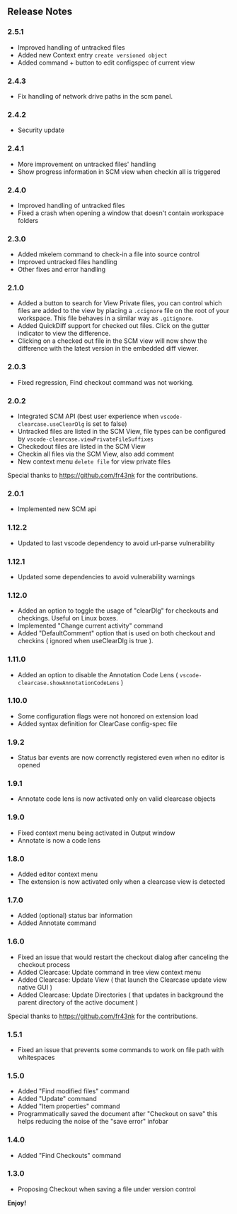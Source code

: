 ## Release Notes

### 2.5.1
* Improved handling of untracked files
* Added new Context entry `create versioned object`
* Added command + button to edit configspec of current view

### 2.4.3
* Fix handling of network drive paths in the scm panel.

### 2.4.2
* Security update

### 2.4.1
* More improvement on untracked files' handling
* Show progress information in SCM view when checkin all is triggered

### 2.4.0
* Improved handling of untracked files
* Fixed a crash when opening a window that doesn't contain workspace folders

### 2.3.0
* Added mkelem command to check-in a file into source control
* Improved untracked files handling
* Other fixes and error handling

### 2.1.0
* Added a button to search for View Private files, you can control which files are added to the view by placing a `.ccignore`
  file on the root of your workspace. This file behaves in a similar way as `.gitignore`.
* Added QuickDiff support for checked out files. Click on the gutter indicator to view the difference.
* Clicking on a checked out file in the SCM view will now show the difference with the latest version in the embedded diff viewer.

### 2.0.3
* Fixed regression, Find checkout command was not working.

### 2.0.2
* Integrated SCM API (best user experience when `vscode-clearcase.useClearDlg` is set to false)
* Untracked files are listed in the SCM View, file types can be configured by `vscode-clearcase.viewPrivateFileSuffixes`
* Checkedout files are listed in the SCM View
* Checkin all files via the SCM View, also add comment
* New context menu `delete file` for view private files

Special thanks to https://github.com/fr43nk for the contributions.

### 2.0.1
* Implemented new SCM api

### 1.12.2
* Updated to last vscode dependency to avoid url-parse vulnerability

### 1.12.1
* Updated some dependencies to avoid vulnerability warnings

### 1.12.0
* Added an option to toggle the usage of "clearDlg" for checkouts and checkings. Useful on Linux boxes.
* Implemented "Change current activity" command
* Added "DefaultComment" option that is used on both checkout and checkins ( ignored when useClearDlg is true ).

### 1.11.0
* Added an option to disable the Annotation Code Lens ( `vscode-clearcase.showAnnotationCodeLens` )

### 1.10.0
* Some configuration flags were not honored on extension load
* Added syntax definition for ClearCase config-spec file

### 1.9.2
* Status bar events are now correnctly registered even when no editor is opened

### 1.9.1
* Annotate code lens is now activated only on valid clearcase objects

### 1.9.0
* Fixed context menu being activated in Output window
* Annotate is now a code lens

### 1.8.0
* Added editor context menu
* The extension is now activated only when a clearcase view is detected

### 1.7.0
* Added (optional) status bar information
* Added Annotate command

### 1.6.0
* Fixed an issue that would restart the checkout dialog after canceling the checkout process
* Added Clearcase: Update command in tree view context menu
* Added Clearcase: Update View ( that launch the Clearcase update view native GUI )
* Added Clearcase: Update Directories ( that updates in background the parent directory of the active document )

Special thanks to https://github.com/fr43nk for the contributions.

### 1.5.1
* Fixed an issue that prevents some commands to work on file path with whitespaces

### 1.5.0
* Added "Find modified files" command
* Added "Update" command
* Added "Item properties" command
* Programmatically saved the document after "Checkout on save"
  this helps reducing the noise of the "save error" infobar

### 1.4.0
* Added "Find Checkouts" command

### 1.3.0
* Proposing Checkout when saving a file under version control

**Enjoy!**